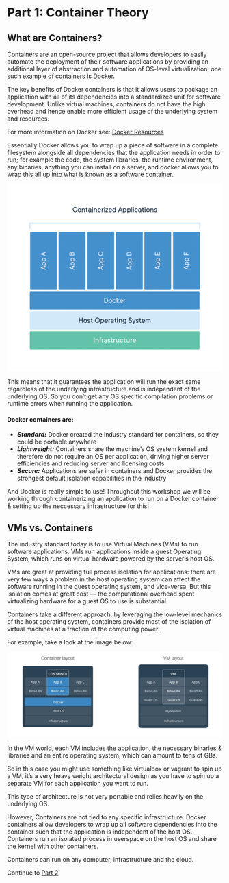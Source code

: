# Part 1: Container Theory

## What are Containers?

Containers are an open-source project that allows developers to easily automate the deployment of their software applications by providing an additional layer of abstraction and automation of OS-level virtualization, one such example of containers is Docker.

The key benefits of Docker containers is that it allows users to package an application with all of its dependencies into a standardized unit for software development. Unlike virtual machines, containers do not have the high overhead and hence enable more efficient usage of the underlying system and resources. 

For more information on Docker see: [Docker Resources](https://www.docker.com/resources/what-container)

Essentially Docker allows you to wrap up a piece of software in a complete filesystem alongside all dependencies that the application needs in order to run; for example the code, the system libraries, the runtime environment, any binaries, anything you can install on a server, and docker allows you to wrap this all up into what is known as a software container.

![alt text](../../InstructorNotes/Images/container-what-is-container.png)

This means that it guarantees the application will run the exact same regardless of the underlying infrastructure and is independent of the underlying OS. So you don’t get any OS specific compilation problems or runtime errors when running the application.

#### Docker containers are:

* ___Standard:___ Docker created the industry standard for containers, so they could be portable anywhere
* ___Lightweight:___ Containers share the machine’s OS system kernel and therefore do not require an OS per application, driving higher server efficiencies and reducing server and licensing costs
* ___Secure:___ Applications are safer in containers and Docker provides the strongest default isolation capabilities in the industry

And Docker is really simple to use! Throughout this workshop we will be working through containerizing an application to
run on a Docker container & setting up the neccessary infrastructure for this!

## VMs vs. Containers

The industry standard today is to use Virtual Machines (VMs) to run software applications. VMs run applications inside a guest Operating System, which runs on virtual hardware powered by the server’s host OS.

VMs are great at providing full process isolation for applications: there are very few ways a problem in the host operating system can affect the software running in the guest operating system, and vice-versa. But this isolation comes at great cost — the computational overhead spent virtualizing hardware for a guest OS to use is substantial.

Containers take a different approach: by leveraging the low-level mechanics of the host operating system, containers provide most of the isolation of virtual machines at a fraction of the computing power.

For example, take a look at the image below:

![alt text](../../InstructorNotes/Images/docker_vm_1.png "VMs vs. Containers")

In the VM world, each VM includes the application, the necessary binaries & libraries and an entire operating system, which can amount to tens of GBs.

So in this case you might use something like virtualbox or vagrant to spin up a VM, it’s a very heavy weight architectural design as you have to spin up a separate VM for each application you want to run.

This type of architecture is not very portable and relies heavily on the underlying OS.

However, Containers are not tied to any specific infrastructure. Docker containers allow developers to wrap up all software dependencies into the container such that the application is independent of the host OS. Containers run an isolated process in userspace on the host OS and share the kernel with other containers. 

Containers can run on any computer, infrastructure and the cloud.

Continue to [Part 2](ContainerTheoryPart2.md)

